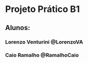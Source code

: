 # Projeto Prático B1
## Alunos:
### Lorenzo Venturini @LorenzoVA
### Caio Ramalho      @RamalhoCaio
